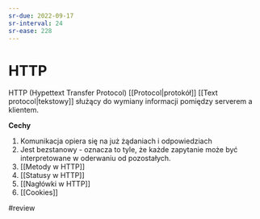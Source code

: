 ```yaml
---
sr-due: 2022-09-17
sr-interval: 24
sr-ease: 228
---
```


# HTTP
HTTP (Hypettext Transfer Protocol) [[Protocol|protokół]] [[Text protocol|tekstowy]] służący do wymiany informacji pomiędzy serverem a klientem. 

**Cechy**
1. Komunikacja opiera się na już żądaniach i odpowiedziach
2. Jest bezstanowy - oznacza to tyle, że każde zapytanie może być interpretowane w oderwaniu od pozostałych.
3. [[Metody w HTTP]]
4. [[Statusy w HTTP]]
5. [[Nagłówki w HTTP]]
6. [[Cookies]]


#review